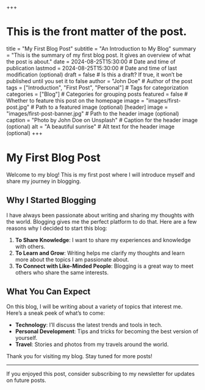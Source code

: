 +++
# This is the front matter of the post.

title = "My First Blog Post"
subtitle = "An Introduction to My Blog"
summary = "This is the summary of my first blog post. It gives an overview of what the post is about."
date = 2024-08-25T15:30:00  # Date and time of publication
lastmod = 2024-08-25T15:30:00  # Date and time of last modification (optional)
draft = false  # Is this a draft? If true, it won’t be published until you set it to false
author = "John Doe"  # Author of the post
tags = ["Introduction", "First Post", "Personal"]  # Tags for categorization
categories = ["Blog"]  # Categories for grouping posts
featured = false  # Whether to feature this post on the homepage
image = "images/first-post.jpg"  # Path to a featured image (optional)
  [header]
    image = "images/first-post-banner.jpg"  # Path to the header image (optional)
    caption = "Photo by John Doe on Unsplash"  # Caption for the header image (optional)
    alt = "A beautiful sunrise"  # Alt text for the header image (optional)
+++

# My First Blog Post

Welcome to my blog! This is my first post where I will introduce myself and share my journey in blogging.

## Why I Started Blogging

I have always been passionate about writing and sharing my thoughts with the world. Blogging gives me the perfect platform to do that. Here are a few reasons why I decided to start this blog:

1. **To Share Knowledge**: I want to share my experiences and knowledge with others.
2. **To Learn and Grow**: Writing helps me clarify my thoughts and learn more about the topics I am passionate about.
3. **To Connect with Like-Minded People**: Blogging is a great way to meet others who share the same interests.

## What You Can Expect

On this blog, I will be writing about a variety of topics that interest me. Here’s a sneak peek of what’s to come:

- **Technology**: I’ll discuss the latest trends and tools in tech.
- **Personal Development**: Tips and tricks for becoming the best version of yourself.
- **Travel**: Stories and photos from my travels around the world.

Thank you for visiting my blog. Stay tuned for more posts!

---

If you enjoyed this post, consider subscribing to my newsletter for updates on future posts.
